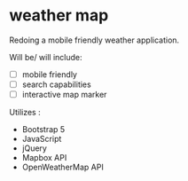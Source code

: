 # weather map
Redoing a mobile friendly weather application.


Will be/ will include:
- [ ] mobile friendly
- [ ] search capabilities
- [ ] interactive map marker

Utilizes :
- Bootstrap 5
- JavaScript
- jQuery
- Mapbox API
- OpenWeatherMap API
